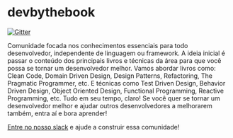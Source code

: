 # devbythebook

[![Gitter](https://badges.gitter.im/devbythebook/community.svg)](https://gitter.im/devbythebook/community?utm_source=badge&utm_medium=badge&utm_campaign=pr-badge)

Comunidade focada nos conhecimentos essenciais para todo desenvolvedor, independente de linguagem ou framework. A ideia inicial é passar o conteúdo dos principais livros e técnicas da área para que você possa se tornar um desenvolvedor melhor. Vamos abordar livros como: Clean Code, Domain Driven Design, Design Patterns, Refactoring, The Pragmatic Programmer, etc. E técnicas como Test Driven Design, Behavior Driven Design, Object Oriented Design, Functional Programming, Reactive Programming, etc. Tudo em seu tempo, claro!
Se você quer se tornar um desenvolvedor melhor e ajudar outros desenvolvedores a melhorarem também, entra aí e bora aprender!

[Entre no nosso slack](https://join.slack.com/t/dev-by-the-book/shared_invite/enQtOTY0MDgzMjkyMDAzLTVjMTA3NTFhYjUzOGQxN2JhZmJiNjljZTM5N2Q3OWQxNjUyYjBlYjg3NjBlNDY2MmU4ZTE0ZjcyYWJiMjBjNmM) e ajude a construir essa comunidade!
